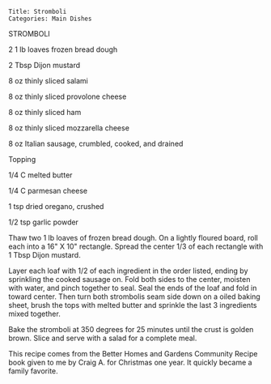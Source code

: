 ~~~ recipe-info
Title: Stromboli
Categories: Main Dishes
~~~

STROMBOLI

2 1 lb loaves frozen bread dough

2 Tbsp Dijon mustard

8 oz thinly sliced salami

8 oz thinly sliced provolone cheese

8 oz thinly sliced ham

8 oz thinly sliced mozzarella cheese

8 oz Italian sausage, crumbled, cooked, and drained

Topping

1/4 C melted butter

1/4 C parmesan cheese

1 tsp dried oregano, crushed

1/2 tsp garlic powder

Thaw two 1 lb loaves of frozen bread dough.  On a lightly floured board, roll each into a 16" X
10" rectangle.  Spread the center 1/3 of each rectangle with 1 Tbsp Dijon mustard.

Layer each loaf with 1/2 of each ingredient in the order listed, ending by sprinkling the cooked
sausage on.  Fold both sides to the center, moisten with water, and pinch together to seal.  Seal
the ends of the loaf and fold  in toward center.  Then turn both strombolis seam side down on a
oiled baking sheet, brush the tops with melted butter and sprinkle the last 3 ingredients mixed
together.

Bake the stromboli at 350 degrees for 25 minutes until the crust is golden brown.  Slice and serve
with a salad for a complete meal.

This recipe comes from the Better Homes and Gardens Community Recipe book given to me by Craig A.
for Christmas one year.  It quickly became a family favorite.

